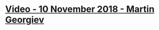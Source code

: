 # [Video - 10 November 2018 - Martin Georgiev](https://softuni.bg/trainings/resources/video/35986/video-10-november-2018-martin-georgiev-programming-basics-with-php-november-2018/2182)
